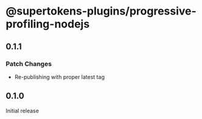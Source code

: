 # @supertokens-plugins/progressive-profiling-nodejs

## 0.1.1

### Patch Changes

- Re-publishing with proper latest tag

## 0.1.0

Initial release
